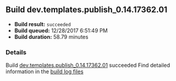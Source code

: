 ## Build dev.templates.publish_0.14.17362.01
- **Build result:** `succeeded`
- **Build queued:** 12/28/2017 6:51:49 PM
- **Build duration:** 58.79 minutes
### Details
Build [dev.templates.publish_0.14.17362.01](https://winappstudio.visualstudio.com/web/build.aspx?pcguid=a4ef43be-68ce-4195-a619-079b4d9834c2&builduri=vstfs%3a%2f%2f%2fBuild%2fBuild%2f24556) succeeded
Find detailed information in the [build log files](https://uwpctdiags.blob.core.windows.net/buildlogs/dev.templates.publish_0.14.17362.01_logs.zip)
